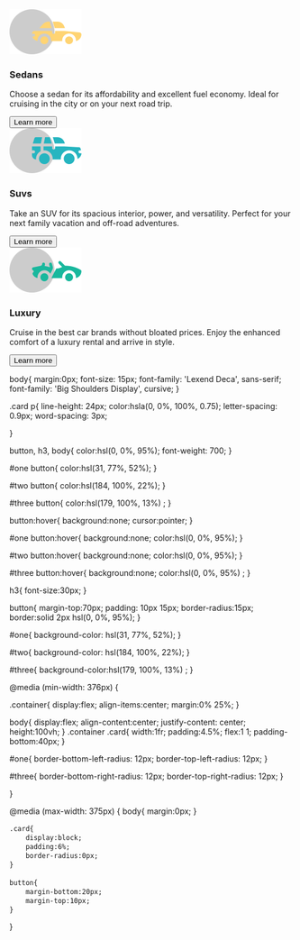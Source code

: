 <!DOCTYPE html>
<html lang="en">
<head>
    <meta charset="UTF-8">
    <meta http-equiv="X-UA-Compatible" content="IE=edge">
    <meta name="viewport" content="width=device-width, initial-scale=1.0">
    <title>3-column-preview-card-component-challenge-hub</title>
    <link rel="preconnect" href="https://fonts.googleapis.com">
<link rel="preconnect" href="https://fonts.gstatic.com" crossorigin>
<link href="https://fonts.googleapis.com/css2?family=Lexend+Deca&display=swap" rel="stylesheet">
<style>
    @import url('https://fonts.googleapis.com/css2?family=Big+Shoulders+Display:wght@700&family=Lexend+Deca&display=swap');
    </style>
    <link rel="stylesheet" href="3 card.css">
</head>
<body>
    
<div class="container">

<div class="card" id="one">
    <img src="icon-sedans.svg" alt="">
    <h3>Sedans</h3>
    <p>Choose a sedan for its affordability and excellent
        fuel economy. Ideal for cruising in the city or on your next
        road trip.</p>
    <button>Learn more</button>
</div>

<div class="card" id="two">
    <img src="icon-suvs.svg" alt="">
    <h3>Suvs</h3>
    <p>Take an SUV for its spacious interior, power, and versatility.
        Perfect for your next family vacation and off-road adventures.</p>
    <button>Learn more</button>
</div>

<div class="card" id="three"> 
    <img src="icon-luxury.svg" alt="">
    <h3>Luxury</h3>
    <p>Cruise in the best car brands without bloated prices. Enjoy the
        enhanced comfort of a luxury rental and arrive in style.</p>
    <button>Learn more</button>
</div>

</div>

</body>
</html>

body{
    margin:0px;
    font-size: 15px;
    font-family: 'Lexend Deca', sans-serif;
    font-family: 'Big Shoulders Display', cursive;
}






.card p{
    line-height: 24px;
    color:hsla(0, 0%, 100%, 0.75);
    letter-spacing: 0.9px;
    word-spacing: 3px;

}

button, h3, body{
    color:hsl(0, 0%, 95%);
    font-weight: 700;
}

#one button{
    color:hsl(31, 77%, 52%);
}

#two button{
    color:hsl(184, 100%, 22%);
}

#three button{
    color:hsl(179, 100%, 13%) ;
}


button:hover{
    background:none;
    cursor:pointer;
}

#one button:hover{
    background:none;
    color:hsl(0, 0%, 95%);
}

#two button:hover{
    background:none;
    color:hsl(0, 0%, 95%);
}

#three button:hover{
    background:none;
    color:hsl(0, 0%, 95%) ;
}

h3{
    font-size:30px;
}

button{
    margin-top:70px;
    padding: 10px 15px;
    border-radius:15px;
    border:solid 2px hsl(0, 0%, 95%);
}

#one{
    background-color: hsl(31, 77%, 52%);
}

#two{
    background-color: hsl(184, 100%, 22%);
}

#three{
    background-color:hsl(179, 100%, 13%) ;
}



@media (min-width: 376px)
{

.container{
    display:flex;
    align-items:center;
    margin:0% 25%;
}

body{
    display:flex;
    align-content:center;
    justify-content: center;
    height:100vh;
}
.container .card{
    width:1fr;
    padding:4.5%;
    flex:1 1;
    padding-bottom:40px;
}

#one{
    border-bottom-left-radius: 12px;
    border-top-left-radius: 12px;
}

#three{
    border-bottom-right-radius: 12px;
    border-top-right-radius: 12px;
}


}



@media (max-width: 375px)
{
    body{
        margin:0px;
    }

    .card{
        display:block;
        padding:6%;
        border-radius:0px;
    }

    button{
        margin-bottom:20px;
        margin-top:10px;
    }



}
